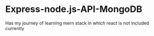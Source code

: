 # Express-node.js-API-MongoDB
Has my journey of learning mern stack in which react is not included currently
